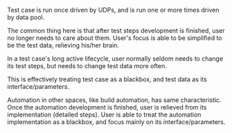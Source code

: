 Test case is run once driven by UDPs, and is run one or more times driven by data pool.

The common thing here is that after test steps development is finished, user no longer needs to care about them. User's focus is able to be simplified to be the test data, relieving his/her brain.

In a test case's long active lifecycle, user normally seldom needs to change its test steps, but needs to change test data more often.

This is effectively treating test case as a blackbox, and test data as its interface/parameters.

Automation in other spaces, like build automation, has same characteristic. Once the automation development is finished, user is relieved from its implementation (detailed steps). User is able to treat the automation implementation as a blackbox, and focus mainly on its interface/parameters.
